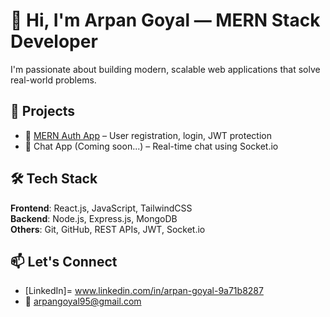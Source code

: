 # 👋 Hi, I'm Arpan Goyal — MERN Stack Developer

I'm passionate about building modern, scalable web applications that solve real-world problems.

## 🚀 Projects
- 🔐 [MERN Auth App](https://github.com/yourname/mern-auth-app) – User registration, login, JWT protection
- 💬 Chat App (Coming soon...) – Real-time chat using Socket.io

## 🛠 Tech Stack
**Frontend**: React.js, JavaScript, TailwindCSS  
**Backend**: Node.js, Express.js, MongoDB  
**Others**: Git, GitHub, REST APIs, JWT, Socket.io  

## 📫 Let's Connect
- [LinkedIn]= www.linkedin.com/in/arpan-goyal-9a71b8287
- 📧 arpangoyal95@gmail.com

